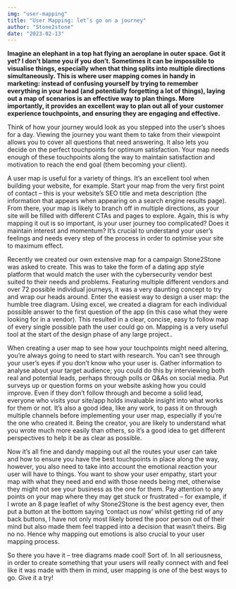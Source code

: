 ```yaml
---
img: "user-mapping"
title: "User Mapping: let’s go on a journey"
author: "Stone2stone"
date: "2023-02-13"
---
```


**Imagine an elephant in a top hat flying an aeroplane in outer space. Got it yet? I don’t blame you if you don’t. Sometimes it can be impossible to visualise things, especially when that thing splits into multiple directions simultaneously. This is where user mapping comes in handy in marketing: instead of confusing yourself by trying to remember everything in your head (and potentially forgetting a lot of things), laying out a map of scenarios is an effective way to plan things. More importantly, it provides an excellent way to plan out all of your customer experience touchpoints, and ensuring they are engaging and effective.**

Think of how your journey would look as you stepped into the user’s shoes for a day. Viewing the journey you want them to take from their viewpoint allows you to cover all questions that need answering. It also lets you decide on the perfect touchpoints for optimum satisfaction. Your map needs enough of these touchpoints along the way to maintain satisfaction and motivation to reach the end goal (them becoming your client).

A user map is useful for a variety of things. It’s an excellent tool when building your website, for example. Start your map from the very first point of contact – this is your website’s SEO title and meta description (the information that appears when appearing on a search engine results page). From there, your map is likely to branch off in multiple directions, as your site will be filled with different CTAs and pages to explore. Again, this is why mapping it out is so important, is your user journey too complicated? Does it maintain interest and momentum? It’s crucial to understand your user’s feelings and needs every step of the process in order to optimise your site to maximum effect.

Recently we created our own extensive map for a campaign Stone2Stone was asked to create. This was to take the form of a dating app style platform that would match the user with the cybersecurity vendor best suited to their needs and problems. Featuring multiple different vendors and over 72 possible individual journeys, it was a very daunting concept to try and wrap our heads around. Enter the easiest way to design a user map: the humble tree diagram. Using excel, we created a diagram for each individual possible answer to the first question of the app (in this case what they were looking for in a vendor). This resulted in a clear, concise, easy to follow map of every single possible path the user could go on. Mapping is a very useful tool at the start of the design phase of any large project..

When creating a user map to see how your touchpoints might need altering, you’re always going to need to start with research. You can’t see through your user’s eyes if you don’t know who your user is. Gather information to analyse about your target audience; you could do this by interviewing both real and potential leads, perhaps through polls or Q&As on social media. Put surveys up or question forms on your website asking how you could improve. Even if they don’t follow through and become a solid lead, everyone who visits your site/app holds invaluable insight into what works for them or not. It’s also a good idea, like any work, to pass it on through multiple channels before implementing your user map, especially if you’re the one who created it. Being the creator, you are likely to understand what you wrote much more easily than others, so it’s a good idea to get different perspectives to help it be as clear as possible.

Now it’s all fine and dandy mapping out all the routes your user can take and how to ensure you have the best touchpoints in place along the way, however, you also need to take into account the emotional reaction your user will have to things. You want to show your user empathy, start your map with what they need and end with those needs being met, otherwise they might not see your business as the one for them. Pay attention to any points on your map where they may get stuck or frustrated – for example, if I wrote an 8 page leaflet of why Stone2Stone is the best agency ever, then put a button at the bottom saying ‘contact us now’ whilst getting rid of any back buttons, I have not only most likely bored the poor person out of their mind but also made them feel trapped into a decision that wasn’t theirs. Big no no. Hence why mapping out emotions is also crucial to your user mapping process.

So there you have it – tree diagrams made cool! Sort of. In all seriousness, in order to create something that your users will really connect with and feel like it was made with them in mind, user mapping is one of the best ways to go. Give it a try!
